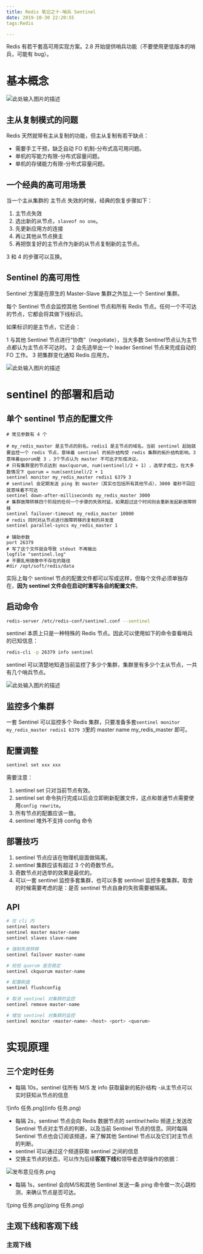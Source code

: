 ```yaml
---
title: Redis 笔记之十-哨兵 Sentinel
date: 2019-10-30 22:20:55
tags:Redis

---
```


Redis 有若干套高可用实现方案。2.8 开始提供哨兵功能（不要使用更低版本的哨兵，可能有 bug）。

# 基本概念

![此处输入图片的描述][1]

## 主从复制模式的问题

Redis 天然就带有主从复制的功能，但主从复制有若干缺点：

- 需要手工干预，缺乏自动 FO 机制-分布式高可用问题。
- 单机的写能力有限-分布式容量问题。
- 单机的存储能力有限-分布式容量问题。

## 一个经典的高可用场景

当一个主从集群的 主节点 失效的时候，经典的恢复步骤如下：

1. 主节点失效
2. 选出新的从节点，`slaveof no one`。
3. 先更新应用方的连接
4. 再让其他从节点换主
5. 再把恢复好的主节点作为新的从节点复制新的主节点。

3 和 4 的步骤可以互换。

## Sentinel 的高可用性

Sentinel 方案是在原生的 Master-Slave 集群之外加上一个 Sentinel 集群。

每个 Sentinel 节点会监控其他 Sentinel 节点和所有 Redis 节点。任何一个不可达的节点，它都会将其做下线标识。

如果标识的是主节点，它还会：

1 与其他 Sentinel 节点进行“协商”（negotiate），当大多数 Sentinel节点认为主节点都认为主节点不可达时。
2 会先选举出一个 leader Sentinel 节点来完成自动的 FO 工作。
3 把集群变化通知 Redis 应用方。

![此处输入图片的描述][2]

# sentinel 的部署和启动

## 单个 sentinel 节点的配置文件

```properties
# 常见参数有 4 个

# my_redis_master 是主节点的别名，redis1 是主节点的域名，当前 sentinel 起始就要监控一个 redis 节点，意味着 sentinel 的拓扑结构受 redis 集群的拓扑结构影响。3 意味着quorum是 3 ，3个节点认为 master 不可达才形成决议。
# 只有集群里的节点达到 max(quorum, num(sentinel)/2 + 1) ，选举才成立。在大多数情况下 quorum = num(sentinel)/2 + 1
sentinel monitor my_redis_master redis1 6379 3
# sentinel 会定期发送 ping 到 master（其实也包括所有其他节点），3000 毫秒不回应就意味着不可达
sentinel down-after-milliseconds my_redis_master 3000
# 集群故障转移四个阶段的任何一个步骤的失败时延，如果超过这个时间则会重新发起新故障转移
sentinel failover-timeout my_redis_master 10000
# redis 同时对从节点进行故障转移的复制的并发度
sentinel parallel-syncs my_redis_master 1

# 辅助参数
port 26379
# 写了这个文件就会导致 stdout 不再输出
logfile "sentinel.log"
# 不要乱用镜像中不存在的路径
#dir /opt/soft/redis/data
```

实际上每个 sentinel 节点的配置文件都可以写成这样，但每个文件必须单独存在，**因为 sentinel 文件会在启动时重写各自的配置文件**。

## 启动命令

```bash
redis-server /etc/redis-conf/sentinel.conf --sentinel
```

sentinel 本质上只是一种特殊的 Redis 节点。因此可以使用如下的命令查看哨兵的已知信息：

```bash
redis-cli -p 26379 info sentinel
```

sentinel 可以清楚地知道当前监控了多少个集群，集群里有多少个主从节点，一共有几个哨兵节点。

![此处输入图片的描述][3]

## 监控多个集群

一套 Sentinel 可以监控多个 Redis 集群，只要准备多套`sentinel monitor my_redis_master redis1 6379 3`里的 master name my_redis_master 即可。

## 配置调整

```bash
sentinel set xxx xxx
```

需要注意：

 1. sentinel set 只对当前节点有效。
 2. sentinel set 命令执行完成以后会立即刷新配置文件，这点和普通节点需要使用`config rewrite`。
 3. 所有节点的配置应该一致。
 4. sentinel 堆外不支持 config 命令

## 部署技巧

 1. sentinel 节点应该在物理机层面做隔离。
 2. sentinel 集群应该有超过 3 个的奇数节点。
 3. 奇数节点对选举的效果是最优的。
 4. 可以一套 sentinel 监控多套集群，也可以多套 sentinel 监控多套集群。取舍的时候需要考虑的是：是否 sentinel 节点自身的失败需要被隔离。
 
## API

```bash
# 在 cli 内
sentinel masters
sentinel master master-name
sentinel slaves slave-name

# 强制失效转移
sentinel failover master-name

# 校验 quorum 是否稳定
sentinel ckquorum master-name

# 配置刷盘
sentinel flushconfig

# 取消 sentinel 对集群的监控
sentinel remove master-name

# 增加 sentinel 对集群的监控
sentinel monitor <master-name> <host> <port> <quorum>
```

# 实现原理

## 三个定时任务

- 每隔 10s，sentinel 往所有 M/S 发 info 获取最新的拓扑结构
 -从主节点可以实时获知从节点的信息

![info 任务.png](info 任务.png)

- 每隔 2s，sentinel 节点会向 Redis 数据节点的 _sentinel_:hello 频道上发送改 Sentinel 节点对主节点的判断，以及当前 Sentinel 节点的信息。同时每隔 Sentinel 节点也会订阅该频道，来了解其他 Sentinel 节点以及它们对主节点的判断。
 - sentinel 可以通过这个频道获取 sentinel 之间的信息
 - 交换主节点的状态，可以作为后续**客观下线**和领导者选举操作的依据：

![发布意见任务.png](发布意见任务.png)

- 每隔 1s，sentinel 会向M/S和其他 Sentinel 发送一条 ping 命令做一次心跳检测，来确认节点是否可达。

![ping 任务.png](ping 任务.png)

## 主观下线和客观下线

### 主观下线

[1]: https://s2.ax1x.com/2019/10/19/KmgbkD.png
[2]: https://s2.ax1x.com/2019/10/19/KmW2tS.jpg
[3]: https://s2.ax1x.com/2019/10/27/KysZ79.png

